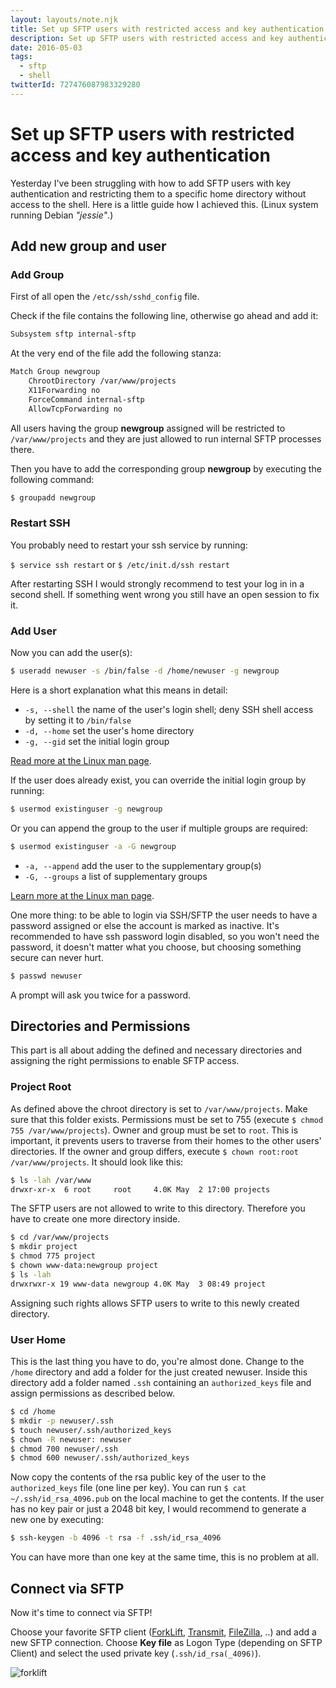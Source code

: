 ```yaml
---
layout: layouts/note.njk
title: Set up SFTP users with restricted access and key authentication
description: Set up SFTP users with restricted access and key authentication
date: 2016-05-03
tags:
  - sftp
  - shell
twitterId: 727476087983329280
---
```

# Set up SFTP users with restricted access and key authentication

Yesterday I've been struggling with how to add SFTP users with key authentication and restricting them to a specific home directory without access to the shell. Here is a little guide how I achieved this. (Linux system running Debian *"jessie"*.)

## Add new group and user

### Add Group

First of all open the `/etc/ssh/sshd_config` file.

Check if the file contains the following line, otherwise go ahead and add it:

```bash
Subsystem sftp internal-sftp
```

At the very end of the file add the following stanza:

```bash
Match Group newgroup
    ChrootDirectory /var/www/projects
    X11Forwarding no
    ForceCommand internal-sftp
    AllowTcpForwarding no
```

All users having the group **newgroup** assigned will be restricted to `/var/www/projects` and they are just allowed to run internal SFTP processes there.

Then you have to add the corresponding group **newgroup** by executing the following command:

```bash
$ groupadd newgroup
```

### Restart SSH

You probably need to restart your ssh service by running:

`$ service ssh restart` or `$ /etc/init.d/ssh restart`

After restarting SSH I would strongly recommend to test your log in in a second shell. If something went wrong you still have an open session to fix it.

### Add User

 Now you can add the user(s):

 ```bash
 $ useradd newuser -s /bin/false -d /home/newuser -g newgroup
 ```

 Here is a short explanation what this means in detail:

 * `-s, --shell` the name of the user's login shell; deny SSH shell access by setting it to `/bin/false`
 * `-d, --home` set the user's home directory
 * `-g, --gid` set the initial login group

[Read more at the Linux man page](http://linux.die.net/man/8/useradd).

If the user does already exist, you can override the initial login group by running:

```bash
$ usermod existinguser -g newgroup
```

 Or you can append the group to the user if multiple groups are required:

```bash
$ usermod existinguser -a -G newgroup
```

* `-a, --append` add the user to the supplementary group(s)
* `-G, --groups` a list of supplementary groups

[Learn more at the Linux man page](http://linux.die.net/man/8/usermod).

One more thing: to be able to login via SSH/SFTP the user needs to have a password assigned or else the account is marked as inactive. It's recommended to have ssh password login disabled, so you won't need the password, it doesn't matter what you choose, but choosing something secure can never hurt.

```bash
$ passwd newuser
```

A prompt will ask you twice for a password.

## Directories and Permissions

This part is all about adding the defined and necessary directories and assigning the right permissions to enable SFTP access.

### Project Root

As defined above the chroot directory is set to `/var/www/projects`. Make sure that this folder exists. Permissions must be set to 755 (execute `$ chmod 755 /var/www/projects`). Owner and group must be set to `root`. This is important, it prevents users to traverse from their homes to the other users' directories. If the owner and group differs, execute `$ chown root:root /var/www/projects`.
It should look like this:

```bash
$ ls -lah /var/www
drwxr-xr-x  6 root     root     4.0K May  2 17:00 projects
```

The SFTP users are not allowed to write to this directory. Therefore you have to create one more directory inside.

```bash
$ cd /var/www/projects
$ mkdir project
$ chmod 775 project
$ chown www-data:newgroup project
$ ls -lah
drwxrwxr-x 19 www-data newgroup 4.0K May  3 08:49 project
```

Assigning such rights allows SFTP users to write to this newly created directory.

### User Home

This is the last thing you have to do, you're almost done.
Change to the `/home` directory and add a folder for the just created newuser. Inside this directory add a folder named `.ssh` containing an `authorized_keys` file and assign permissions as described below.

```bash
$ cd /home
$ mkdir -p newuser/.ssh
$ touch newuser/.ssh/authorized_keys
$ chown -R newuser: newuser
$ chmod 700 newuser/.ssh
$ chmod 600 newuser/.ssh/authorized_keys
```

Now copy the contents of the rsa public key of the user to the `authorized_keys` file (one line per key). You can run `$ cat ~/.ssh/id_rsa_4096.pub` on the local machine to get the contents. If the user has no key pair or just a 2048 bit key, I would recommend to generate a new one by executing:

```bash
$ ssh-keygen -b 4096 -t rsa -f .ssh/id_rsa_4096
```

You can have more than one key at the same time, this is no problem at all.

## Connect via SFTP

Now it's time to connect via SFTP!

Choose your favorite SFTP client ([ForkLift](http://www.binarynights.com/forklift/), [Transmit](https://panic.com/transmit/), [FileZilla](https://filezilla-project.org/), ..) and add a new SFTP connection. Choose **Key file** as Logon Type (depending on SFTP Client) and select the used private key (`.ssh/id_rsa(_4096)`).

![forklift](/assets/img/posts/20160503_forklift.jpg)
